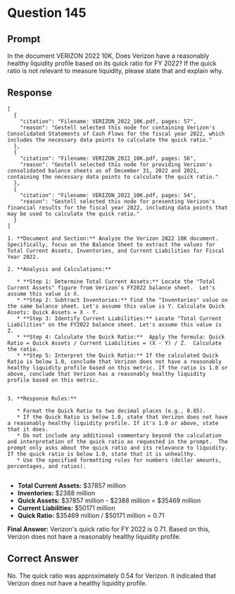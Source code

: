 # Question 145

## Prompt

In the document VERIZON 2022 10K, Does Verizon have a reasonably healthy liquidity profile based on its quick ratio for FY 2022? If the quick ratio is not relevant to measure liquidity, please state that and explain why.

## Response

```results
[
  {
    "citation": "Filename: VERIZON_2022_10K.pdf, pages: 57",
    "reason": "Gestell selected this node for containing Verizon's Consolidated Statements of Cash Flows for the fiscal year 2022, which includes the necessary data points to calculate the quick ratio."
  },
  {
    "citation": "Filename: VERIZON_2022_10K.pdf, pages: 56",
    "reason": "Gestell selected this node for providing Verizon's consolidated balance sheets as of December 31, 2022 and 2021, containing the necessary data points to calculate the quick ratio."
  },
  {
    "citation": "Filename: VERIZON_2022_10K.pdf, pages: 54",
    "reason": "Gestell selected this node for presenting Verizon's financial results for the fiscal year 2022, including data points that may be used to calculate the quick ratio."
  }
]
```

```cot
1. **Document and Section:** Analyze the Verizon 2022 10K document. Specifically, focus on the Balance Sheet to extract the values for Total Current Assets, Inventories, and Current Liabilities for Fiscal Year 2022.

2. **Analysis and Calculations:**

   * **Step 1: Determine Total Current Assets:** Locate the "Total Current Assets" figure from Verizon's FY2022 balance sheet.  Let's assume this value is X.
   * **Step 2: Subtract Inventories:** Find the "Inventories" value on the same balance sheet. Let's assume this value is Y. Calculate Quick Assets: Quick Assets = X - Y.
   * **Step 3: Identify Current Liabilities:** Locate "Total Current Liabilities" on the FY2022 balance sheet. Let's assume this value is Z.
   * **Step 4: Calculate the Quick Ratio:**  Apply the formula: Quick Ratio = Quick Assets / Current Liabilities = (X - Y) / Z.  Calculate the ratio.
   * **Step 5: Interpret the Quick Ratio:** If the calculated Quick Ratio is below 1.0, conclude that Verizon does not have a reasonably healthy liquidity profile based on this metric. If the ratio is 1.0 or above, conclude that Verizon has a reasonably healthy liquidity profile based on this metric.


3. **Response Rules:**

   * Format the Quick Ratio to two decimal places (e.g., 0.85).
   * If the Quick Ratio is below 1.0, state that Verizon does not have a reasonably healthy liquidity profile. If it's 1.0 or above, state that it does.
   * Do not include any additional commentary beyond the calculation and interpretation of the quick ratio as requested in the prompt.  The prompt only asks about the quick ratio and its relevance to liquidity.  If the quick ratio is below 1.0, state that it is unhealthy.
   * Use the specified formatting rules for numbers (dollar amounts, percentages, and ratios).


```

- **Total Current Assets:** $37857 million
- **Inventories:** $2388 million
- **Quick Assets:** $37857 million - $2388 million = $35469 million
- **Current Liabilities:** $50171 million
- **Quick Ratio:** $35469 million / $50171 million = 0.71

**Final Answer:** Verizon's quick ratio for FY 2022 is 0.71. Based on this, Verizon does not have a reasonably healthy liquidity profile.

## Correct Answer

No. The quick ratio was approximately 0.54 for Verizon. It indicated that Verizon does not have a healthy liquidity profile.
